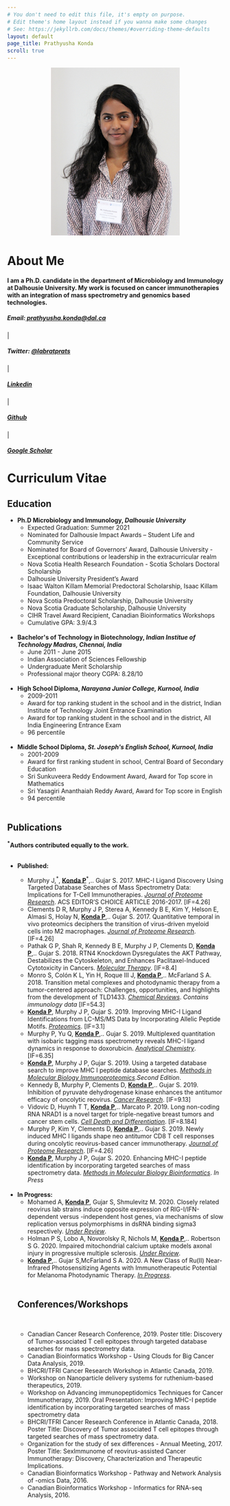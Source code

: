 ```yaml
---
# You don't need to edit this file, it's empty on purpose.
# Edit theme's home layout instead if you wanna make some changes
# See: https://jekyllrb.com/docs/themes/#overriding-theme-defaults
layout: default
page_title: Prathyusha Konda
scroll: true
---
```

<p align="center">
  <img src="images/header_new_copy.jpg" width="300" height="390" alt="hi" class="inline" />
</p>
<div class="container" id="about">
</div>
<h1 id="about"><b>About Me</b></h1>
<div class="container">
    <h4>I am a Ph.D. candidate in the department of Microbiology and Immunology at Dalhousie University. My work is focused on cancer immunotherapies with an integration of mass spectrometry and genomics based technologies.</h4>
</div>
<div class="container" id="contactbuttondiv">
    <h5 id="contactbuttons"><span id="icon" class="glyphicon glyphicon-envelope"></span>  Email:<a href="mailto:prathyusha.konda@dal.ca"> prathyusha.konda@dal.ca</a></h5>|
    <h5 id="contactbuttons"><i id="icon" class="fa fa-twitter-square fa-1x" aria-hidden="true"></i>  Twitter: <a target="_blank" href="http://twitter.com/labratprats">@labratprats</a></h5>|
    <h5 id="contactbuttons"><span id="icon" class="fa fa-linkedin-square"></span>  <a href="https://www.linkedin.com/in/prathyusha-konda-3240385a/">Linkedin</a></h5>|
    <h5 id="contactbuttons"><span id="icon" class="fa fa-github-square"></span>  <a href="https://www.github.com/Prathyusha-konda">Github</a></h5>|
    <h5 id="contactbuttons"><i id="icon" class="fa fa-graduation-cap" aria-hidden="true"></i>  <a href="https://scholar.google.ca/citations?user=LMu60kjth8EC&hl=en">Google Scholar</a></h5>
</div>
<div class="container" id="CV">
<div>
    <h1 id="CVcontent"><b>Curriculum Vitae</b></h1>
   <h2 id="Education"><span class="fa fa-graduation-cap" aria-hidden="true"></span>  Education</h2>
    <ul id="list">
        <li id="list"><b>Ph.D Microbiology and Immunology, <i>Dalhousie University</i></b>
            <ul id="sublist">
		    <li>Expected Graduation: Summer 2021</li>
                <li>Nominated for Dalhousie Impact Awards – Student Life and Community Service</li>
                <li>Nominated for Board of Governors’ Award, Dalhousie University - Exceptional contributions or leadership in the extracurricular realm</li>
                <li>Nova Scotia Health Research Foundation - Scotia Scholars Doctoral Scholarship</li>
                <li>Dalhousie University President’s Award</li>
                <li>Isaac Walton Killam Memorial Predoctoral Scholarship, Isaac Killam Foundation, Dalhousie University</li>
				<li>Nova Scotia Predoctoral Scholarship, Dalhousie University</li>
				<li>Nova Scotia Graduate Scholarship, Dalhousie University</li>
				<li>CIHR Travel Award Recipient, Canadian Bioinformatics Workshops</li> 
		    <li>Cumulative GPA: 3.9/4.3</li>
		    <br>
            </ul>
        </li>
        <li id="list"><b>Bachelor's of Technology in Biotechnology, <i>Indian Institue of Technology Madras, Chennai, India</i></b>
            <ul id="sublist">
                <li>June 2011 - June 2015</li>
                <li>Indian Association of Sciences Fellowship</li>
				<li>Undergraduate Merit Scholarship</li>
                <li>Professional major theory CGPA: 8.28/10</li>
		    <br>
            </ul>
        </li>
        <li id="list"><b>High School Diploma, <i>Narayana Junior College, Kurnool, India</i></b>
            <ul id="sublist">
                <li>2009-2011</li>
                <li>Award for top ranking student in the school and in the district, Indian Institute of Technology Joint Entrance Examination</li>
                <li>Award for top ranking student in the school and in the district, All India Engineering Entrance Exam</li>
		    <li>96 percentile</li>
		    <br>
            </ul>
        </li>
		<li id="list"><b>Middle School Diploma, <i>St. Joseph's English School, Kurnool, India</i></b>
            <ul id="sublist">
                <li>2001-2009</li>
                <li>Award for first ranking student in school, Central Board of Secondary Education</li>
				<li>Sri Sunkuveera Reddy Endowment Award, Award for Top score in Mathematics</li>
                <li>Sri Yasagiri Ananthaiah Reddy Award, Award for Top score in English</li>
		    <li>94 percentile</li>
		    <br>
            </ul>
        </li>
    </ul>
    </div>
	<h2 id="Publications"><span class="glyphicon glyphicon-book" aria-hidden="true"></span>  Publications</h2>
	<b><sup>*</sup>Authors contributed equally to the work.</b>
	<br>
    	<ul id="list">
		<br>
      	<li id="list"><b>Published: </b>
		</li>
            <ul id="sublist">
		    <li>Murphy J,<sup>*</sup>, <b><u>Konda P</u></b><sup>*</sup>,.. Gujar S. 2017. MHC-I Ligand Discovery Using Targeted Database Searches of Mass Spectrometry Data: Implications for T-Cell Immunotherapies. <u><i>Journal of Proteome Research</i></u>. ACS EDITOR’S CHOICE ARTICLE 2016-2017. [IF=4.26]</li>
				<li>Clements D R, Murphy J P, Sterea A, Kennedy B E, Kim Y, Helson E, Almasi S, Holay N, <u><b>Konda P</b></u>,.. Gujar S. 2017. Quantitative temporal in vivo proteomics deciphers the transition of virus-driven myeloid cells into M2 macrophages. <u><i>Journal of Proteome Research</i></u>. [IF=4.26]</li>
		    <li>Pathak G P, Shah R, Kennedy B E, Murphy J P, Clements D, <u><b>Konda P</b></u>,.. Gujar S. 2018. RTN4 Knockdown Dysregulates the AKT Pathway, Destabilizes the Cytoskeleton, and Enhances Paclitaxel-Induced Cytotoxicity in Cancers. <u><i>Molecular Therapy</i></u>. [IF=8.4]</li>
		    <li>Monro S, Colón K L, Yin H, Roque III J, <u><b>Konda P</b></u>,.. McFarland S A. 2018. Transition metal complexes and photodynamic therapy from a tumor-centered approach: Challenges, opportunities, and highlights from the development of TLD1433. <u><i>Chemical Reviews</i></u>. <i>Contains immunology data</i> [IF=54.3]</li>
		    <li><u><b>Konda P</b></u>, Murphy J P, Gujar S. 2019. Improving MHC-I Ligand Identifications from LC-MS/MS Data by Incorporating Allelic Peptide Motifs. <u><i>Proteomics</i></u>. [IF=3.1]</li>
		    <li>Murphy P, Yu Q, <u><b>Konda P</b></u>,.. Gujar S. 2019. Multiplexed quantitation with isobaric tagging mass spectrometry reveals MHC-I ligand dynamics in response to doxorubicin. <u><i>Analytical Chemistry</i></u>. [IF=6.35]</li>
		    <li><u><b>Konda P</b></u>, Murphy J P, Gujar S. 2019. Using a targeted database search to improve MHC I peptide database searches. <u><i>Methods in Molecular Biology Immunoproteomics</i></u>.<i>Second Edition</i>.</li>
		    <li>Kennedy B, Murphy P, Clements D, <u><b>Konda P</b></u>,.. Gujar S. 2019. Inhibition of pyruvate dehydrogenase kinase enhances the antitumor efficacy of oncolytic reovirus. <u><i>Cancer Research</i></u>. [IF=9.13]</li>
		    <li>Vidovic D, Huynh T T, <u><b>Konda P</b></u>,.. Marcato P. 2019. Long non-coding RNA NRAD1 is a novel target for triple-negative breast tumors and cancer stem cells. <u><i>Cell Death and Differentiation</i></u>. [IF=8.184]</li>
		    <li>Murphy P, Kim Y, Clements D, <u><b>Konda P</b></u>,.. Gujar S. 2019. Newly induced MHC I ligands shape neo antitumor CD8 T cell responses during oncolytic reovirus-based cancer immunotherapy. <u><i>Journal of Proteome Research</i></u>. [IF=4.26]</li>
		    <li><u><b>Konda P</b></u>, Murphy J P, Gujar S. 2020. Enhancing MHC-I peptide identification by incorporating targeted searches of mass spectrometry data. <u><i>Methods in Molecular Biology Bioinformatics</i></u>. <i>In Press</i>		</li>
           </ul>
		<br>
    <li id="list"><b>In Progress:</b>
            <ul id="sublist">
		    <li>Mohamed A, <u><b>Konda P</b></u>, Gujar S, Shmulevitz M. 2020. Closely related reovirus lab strains induce opposite expression of RIG-I/IFN-dependent versus -independent host genes, via mechanisms of slow replication versus polymorphisms in dsRNA binding sigma3 respectively. <u><i>Under Review</i></u>.</li>
		    <li>Holman P S, Lobo A, Novorolsky R, Nichols M, <u><b>Konda P</b></u>,.. Robertson S G. 2020. Impaired mitochondrial calcium uptake models axonal injury in progressive multiple sclerosis. <u><i>Under Review</i></u>.</li>
		    <li><u><b>Konda P</b></u>,.. Gujar S,McFarland S A. 2020. A New Class of Ru(II) Near-Infrared Photosensitizing Agents with Immunotherapeutic Potential for Melanoma Photodynamic Therapy. <u><i>In Progress</i></u>.</li>
            </ul>
            </li>
		<br>
		<h2 id="Conferences/Workshops"><span class="glyphicon glyphicon-book" aria-hidden="true"></span>  Conferences/Workshops</h2>
		<br>
            <ul id="sublist">
		<li> Canadian Cancer Research Conference, 2019. Poster title: Discovery of Tumor-associated T cell epitopes through targeted database searches for mass spectrometry data. </li> 
		    <li> Canadian Bioinformatics Workshop -  Using Clouds for Big Cancer Data Analysis, 2019. </li>
		    <li> BHCRI/TFRI Cancer Research Workshop in Atlantic Canada, 2019. </li>
		    <li> Workshop on Nanoparticle delivery systems for ruthenium-based therapeutics, 2019. </li>
		    <li> Workshop on Advancing immunopeptidomics Techniques for Cancer Immunotherapy, 2019. Oral Presentation: Improving MHC-I peptide identification by incorporating targeted searches of mass spectrometry data </li>
		    <li> BHCRI/TFRI Cancer Research Conference in Atlantic Canada, 2018. Poster Title: Discovery of Tumor associated T cell epitopes through targeted searches of mass spectrometry data. </li>
		    <li> Organization for the study of sex differences - Annual Meeting, 2017. Poster Title: SexImmunome of reovirus-assisted Cancer Immunotherapy: Discovery, Characterization and Therapeutic Implications. </li>
		    <li> Canadian Bioinformatics Workshop - Pathway and Network Analysis of -omics Data, 2016.</li>
		    <li> Canadian Bioinformatics Workshop - Informatics for RNA-seq Analysis, 2016.</li>
		</ul>

